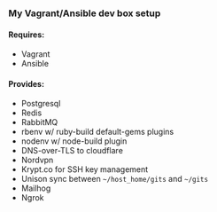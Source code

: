 ### My Vagrant/Ansible dev box setup

#### Requires:
 * Vagrant
 * Ansible

#### Provides:
 * Postgresql
 * Redis
 * RabbitMQ
 * rbenv w/ ruby-build default-gems plugins
 * nodenv w/ node-build plugin
 * DNS-over-TLS to cloudflare
 * Nordvpn
 * Krypt.co for SSH key management
 * Unison sync between `~/host_home/gits` and `~/gits`
 * Mailhog
 * Ngrok
